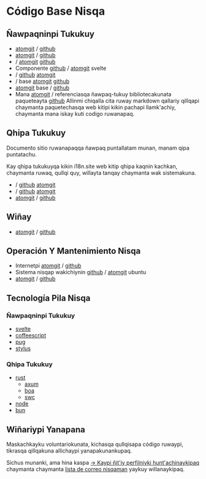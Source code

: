# Código Base Nisqa

## Ñawpaqninpi Tukukuy

* [atomgit](https://atomgit.com/i18n/proto) / [github](https://github.com/i18n-site/site)
* [atomgit](https://atomgit.com/i18n/md) / [github](https://github.com/i18n-site/md)
* / [atomgit](https://atomgit.com/i18n/18x) [github](https://github.com/i18n-site/18x)
* Componente [github](https://github.com/i18n-site/plugin) / [atomgit](https://atomgit.com/i18n/plugin) svelte
* / [github](https://github.com/i18n-site/proto) [atomgit](https://atomgit.com/i18n/proto)
* / base [atomgit](https://atomgit.com/i18n/lib) [github](https://github.com/i18n-site/lib)
* [atomgit](https://atomgit.com/i18n/ie) base / [github](https://github.com/i18n-site/ie)
* Mana [atomgit](https://atomgit.com/i18n/x) / referenciasqa ñawpaq-tukuy bibliotecakunata paqueteayta [github](https://github.com/i18n-site/x)
  Allinmi chiqalla cita ruway markdown qallariy qillqapi chaymanta paquetechasqa web kitipi kikin pachapi llamk'achiy, chaymanta mana iskay kuti codigo ruwanapaq.

## Qhipa Tukukuy

Documento sitio ruwanapaqqa ñawpaq puntallatam munan, manam qipa puntatachu.

Kay qhipa tukukuyqa kikin i18n.site web kitip qhipa kaqnin kachkan, chaymanta ruwaq, qullqi quy, willayta tanqay chaymanta wak sistemakuna.

* / [github](https://github.com/i18n-api/srv) [atomgit](https://atomgit.com/i18n-api/srv)
* / [github](https://github.com/i18n-api/pub) [atomgit](https://atomgit.com/i18n-api/pub)
* [atomgit](https://atomgit.com/i18n/rust) / [github](https://github.com/i18n-site/rust)

## Wiñay

* [atomgit](https://atomgit.com/i18n-api/srv.docker) / [github](https://github.com/i18n-api/srv.docker)

## Operación Y Mantenimiento Nisqa

* Internetpi [atomgit](https://atomgit.com/i18n-ops/ops) / [github](https://github.com/i18n-ops/ops)
* Sistema nisqap wakichiynin [github](https://github.com/i18n-ops/ubuntu) / [atomgit](https://atomgit.com/i18n-ops/ubuntu) ubuntu
* [atomgit](https://atomgit.com/i18n/cron) / [github](https://github.com/i18n-cron/cron)

## Tecnología Pila Nisqa

### Ñawpaqninpi Tukukuy

* [svelte](//svelte.dev)
* [coffeescript](//coffeescript.org)
* [pug](https://github.com/pugjs/pug)
* [stylus](https://stylus.com)

### Qhipa Tukukuy

* [rust](//rust.org)
  * [axum](//github.com/tokio-rs/axum)
  * [boa](//github.com/boa-dev/boa)
  * [swc](//swc.rs)
* [node](//nodejs.org)
* [bun](//bun.dev)

## Wiñariypi Yanapana

Maskachkayku voluntariokunata, kichasqa qullqisapa código ruwaypi, tikrasqa qillqakuna allichaypi yanapakunankupaq.

Sichus munanki, ama hina kaspa [→ Kaypi ñit'iy perfilniyki hunt'achinaykipaq](https://ggl.link/i18n) chaymanta chaymanta [lista de correo nisqaman](https://groups.google.com/u/2/g/i18n-site) yaykuy willanaykipaq.